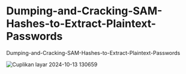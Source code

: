 # Dumping-and-Cracking-SAM-Hashes-to-Extract-Plaintext-Passwords
Dumping-and-Cracking-SAM-Hashes-to-Extract-Plaintext-Passwords

![Cuplikan layar 2024-10-13 130659](https://github.com/user-attachments/assets/d00edc94-b415-4b95-9b7b-e88cc57b0824)
